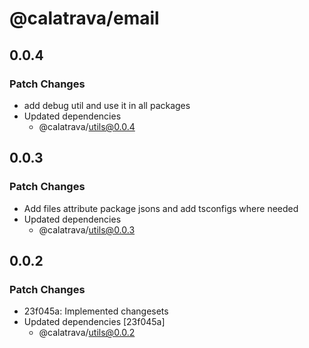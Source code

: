 # @calatrava/email

## 0.0.4

### Patch Changes

- add debug util and use it in all packages
- Updated dependencies
  - @calatrava/utils@0.0.4

## 0.0.3

### Patch Changes

- Add files attribute package jsons and add tsconfigs where needed
- Updated dependencies
  - @calatrava/utils@0.0.3

## 0.0.2

### Patch Changes

- 23f045a: Implemented changesets
- Updated dependencies [23f045a]
  - @calatrava/utils@0.0.2
